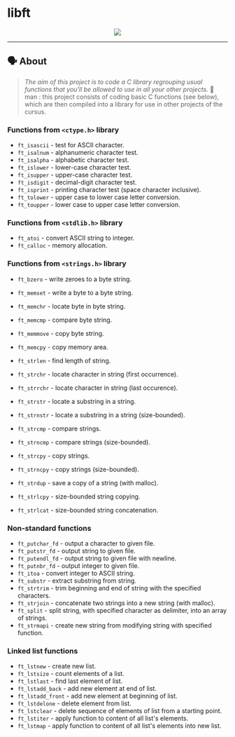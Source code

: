 # libft

<p align="center">
<img src="https://user-images.githubusercontent.com/81354228/200708043-5e8a9d91-cbc5-47fe-bfa9-6cd273df2dd7.png" align="center"/>
</p>

---

## 🗣️ About

> _The aim of this project is to code a C library regrouping usual functions that you'll be allowed to use in all your other projects._
	🚀 man : this project consists of coding basic C functions (see below), which are then compiled
	into a library for use in other projects of the cursus.

  ### Functions from `<ctype.h>` library

* `ft_isascii`		- test for ASCII character.
* `ft_isalnum`			- alphanumeric character test.
* `ft_isalpha`			- alphabetic character test.
* `ft_islower` 	- lower-case character test.
* `ft_isupper` 	- upper-case character test.
* `ft_isdigit`			- decimal-digit character test.
* `ft_isprint`			- printing character test (space character inclusive).
* `ft_tolower`			- upper case to lower case letter conversion.
* `ft_toupper`			- lower case to upper case letter conversion.

### Functions from `<stdlib.h>` library

* `ft_atoi`		- convert ASCII string to integer.
* `ft_calloc`	- memory allocation.

### Functions from `<strings.h>` library

* `ft_bzero`	- write zeroes to a byte string.
* `ft_memset`		- write a byte to a byte string.
* `ft_memchr`		- locate byte in byte string.
* `ft_memcmp`		- compare byte string.
*  `ft_memmove`	- copy byte string.
* `ft_memcpy`	- copy memory area.

* `ft_strlen`			- find length of string.
* `ft_strchr`			- locate character in string (first occurrence).
* `ft_strrchr`			- locate character in string (last occurence).
* `ft_strstr`		- locate a substring in a string.
* `ft_strnstr`			- locate a substring in a string (size-bounded).
* `ft_strcmp`		- compare strings.
* `ft_strncmp` 			- compare strings (size-bounded).
* `ft_strcpy`		- copy strings.
* `ft_strncpy` 	- copy strings (size-bounded).
* `ft_strdup`			- save a copy of a string (with malloc).
* `ft_strlcpy`			- size-bounded string copying.
* `ft_strlcat`			- size-bounded string concatenation.

### Non-standard functions

* `ft_putchar_fd`		- output a character to given file.
* `ft_putstr_fd`	- output string to given file.
* `ft_putendl_fd`		- output string to given file with newline.
* `ft_putnbr_fd`	- output integer to given file.
* `ft_itoa`		- convert integer to ASCII string.
* `ft_substr`		- extract substring from string.
* `ft_strtrim`	- trim beginning and end of string with the specified characters.
* `ft_strjoin`	- concatenate two strings into a new string (with malloc).
* `ft_split`		- split string, with specified character as delimiter, into an array of strings.
* `ft_strmapi`	- create new string from modifying string with specified function.

### Linked list functions

* `ft_lstnew`			- create new list.
* `ft_lstsize`		- count elements of a list.
* `ft_lstlast`		- find last element of list.
* `ft_lstadd_back`	- add new element at end of list.
* `ft_lstadd_front`	- add new element at beginning of list.
* `ft_lstdelone`		- delete element from list.
* `ft_lstclear`		- delete sequence of elements of list from a starting point.
* `ft_lstiter`		- apply function to content of all list's elements.
* `ft_lstmap`			- apply function to content of all list's elements into new list.
